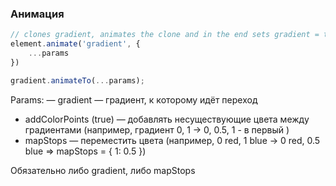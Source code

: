 ### Анимация

```js
// clones gradient, animates the clone and in the end sets gradient = target
element.animate('gradient', {
	...params
})

gradient.animateTo(...params);
```

Params:
 — gradient — градиент, к которому идёт переход
 - addColorPoints (true) — добавлять несуществующие цвета между градиентами (например, градиент 0, 1 -> 0, 0.5, 1 - в первый )
 - mapStops — переместить цвета (например, 0 red, 1 blue -> 0 red, 0.5 blue => mapStops = { 1: 0.5 })

Обязательно либо gradient, либо mapStops